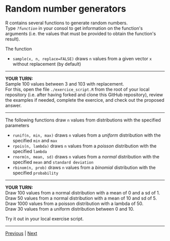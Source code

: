 # Random number generators

R contains several functions to generate random numbers.  
Type *`?function`* in your consol to get information on the function's arguments (i.e. the values that must be provided to obtain the function's result).  

The function  
* `sample(x, n, replace=FALSE)` draws `n` values from a given vector `x` without replacement (by default)  

***
**YOUR TURN:**  
Sample 100 values between 3 and 103 with replacement.    
For this, open the file `./exercice_script.R` from the root of your local repository (i.e. after having forked and clone this GitHub repository), review the examples if needed, complete the exercice, and check out the proposed answer.

***

The following functions draw `n` values from distributions with the specified parameters  
* `runif(n, min, max)` draws `n` values from a *uniform* distribution with the specified `min` and `max`  
* `rpois(n, lambda)` draws `n` values from a *poisson* distribution with the specified `lambda`  
* `rnorm(n, mean, sd)` draws `n` values from a *normal* distribution with the specified `mean` and `standard deviation`  
* `rbinom(n, prob)`	draws `n` values from a	*binomial* distribution with the specified `probability`  

***
**YOUR TURN:**    
Draw 100 values from a normal distribution with a mean of 0 and a sd of 1.  
Draw 50 values from a normal distribution with a mean of 10 and sd of 5.  
Draw 1000 values from a poisson distribution with a lambda of 50.  
Draw 30 values from a uniform distribution between 0 and 10.  

Try it out in your local exercise script.

***

[Previous](./basic-principles.md) | [Next](./repeat.md)  

 


